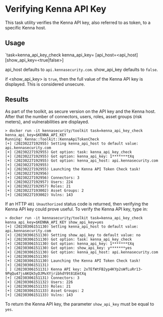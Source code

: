 # Verifying Kenna API Key

This task utility verifies the Kenna API key, also referred to as token, to a specific Kenna host.

## Usage
`task=kenna_api_key_check kenna_api_key=<API-Key> [api_host=<api_host] [show_api_key=<true|false>]

api_host defaults to `api.kennasecurity.com`.
show_api_key defaults to `false`.

if <show_api_key> is `true`, then the full value of the Kenna API key is displayed.  This is considered unsecure.

## Results

As part of the toolkit, as secure version on the API key and the Kenna host. 
After that the number of connectors, users, roles, asset groups (risk meters), and vulnerabilities are displayed.

```
> docker run -it kennasecurity/toolkit task=kenna_api_key_check kenna_api_key=$KENNA_API_KEY
Running: Kenna::Toolkit::KennaApiTokenCheck
[+] (20230227192955) Setting kenna_api_host to default value: api.kennasecurity.com
[+] (20230227192955) Got option: task: kenna_api_key_check
[+] (20230227192955) Got option: kenna_api_key: 1*******tXq
[+] (20230227192955) Got option: kenna_api_host: api.kennasecurity.com
[+] (20230227192955) 
[+] (20230227192955) Launching the Kenna API Token Check task!
[+] (20230227192956) 
[+] (20230227192956) Connectors: 3
[+] (20230227192957) Users: 224
[+] (20230227192957) Roles: 21
[+] (20230227193002) Asset Groups: 2
[+] (20230227193002) Vulns: 143
```

If an HTTP `401 Unauthorized` status code is returned, then verifying the Kenna API key could prove useful.  To verify the Kenna API key, type in:

```
> docker run -it kennasecurity/toolkit task=kenna_api_key_check kenna_api_key=$KENNA_API_KEY show_api_key=yes
[+] (20230306151130) Setting kenna_api_host to default value: api.kennasecurity.com
[+] (20230306151130) Setting show_api_key to default value: no
[+] (20230306151130) Got option: task: kenna_api_key_check
[+] (20230306151130) Got option: kenna_api_key: 1*******tXq
[+] (20230306151130) Got option: show_api_key: y*******yes
[+] (20230306151130) Got option: kenna_api_host: api.kennasecurity.com
[+] (20230306151130) 
[+] (20230306151130) Launching the Kenna API Token Check task!
[+] (20230306151131) 
[ ] (20230306151131) Kenna API key: 2xTEfWtFB2yp4KYp2sWfLuRr13-9PqQu47jsAKQk5yDJMvXYjribhdY9t81EmtXq
[+] (20230306151131) Connectors: 3
[+] (20230306151132) Users: 226
[+] (20230306151133) Roles: 21
[+] (20230306151133) Asset Groups: 2
[+] (20230306151133) Vulns: 143
```

To return the Kenna API key, the parameter `show_api_key` must be equal to `yes`.  

